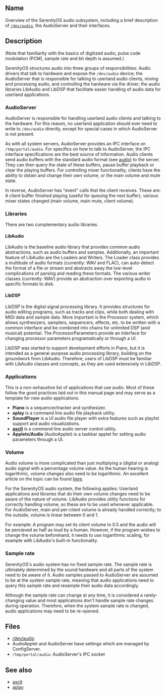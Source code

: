 ## Name

Overview of the SerenityOS audio subsystem, including a brief description of [`/dev/audio`](../man4/audio.md), the AudioServer and their interfaces. 

## Description

(Note that familiarity with the basics of digitized audio, pulse code modulation (PCM), sample rate and bit depth is assumed.)

SerenityOS structures audio into three groups of responsibilities: Audio drivers that talk to hardware and expose the `/dev/audio` device; the AudioServer that is responsible for talking to userland audio clients, mixing and processing audio, and controlling the hardware via the driver; the audio libraries LibAudio and LibDSP that facilitate easier handling of audio data for userland applications.

### AudioServer

AudioServer is responsible for handling userland audio clients and talking to the hardware. For this reason, no userland application should ever need to write to `/dev/audio` directly, except for special cases in which AudioServer is not present.

As with all system servers, AudioServer provides an IPC interface on `/tmp/portal/audio`. For specifics on how to talk to AudioServer, the IPC interface specifications are the best source of information. Audio clients send audio buffers with the standard audio format (see [audio](../man4/audio.md)) to the server. They can then query the state of these buffers, pause buffer playback or clear the playing buffers. For controlling mixer functionality, clients have the ability to obtain and change their own volume, or the main volume and mute state.

In reverse, AudioServer has "event" calls that the client receives. These are: A client buffer finished playing (useful for queuing the next buffer), various mixer states changed (main volume, main mute, client volume).

### Libraries

There are two complementary audio libraries.

#### LibAudio

LibAudio is the baseline audio library that provides common audio abstractions, such as audio buffers and samples. Additionally, an important feature of LibAudio are the Loaders and Writers. The Loader class provides a multitude of audio formats (currently: WAV and FLAC), can auto-detect the format of a file or stream and abstracts away the low-level complications of parsing and reading these formats. The various writer classes (currently: WAV) provide an abstraction over exporting audio in specific formats to disk.

#### LibDSP

LibDSP is the digital signal processing library. It provides structures for audio editing programs, such as tracks and clips, while both dealing with MIDI data and sample data. More important is the Processor system, which allows synthesizers, samplers, sequencers, effects, etc. to be written with a common interface and be combined into chains for unlimited DSP (and musical) potential. The ProcessorParameters provide an interface for changing processor parameters programatically or through a UI.

LibDSP was started to support development efforts in Piano, but it is intended as a general-purpose audio processing library, building on the groundwork from LibAudio. Therefore, users of LibDSP must be familiar with LibAudio classes and concepts, as they are used extensively in LibDSP.

### Applications

This is a non-exhaustive list of applications that use audio. Most of these follow the good practices laid out in this manual page and may serve as a template for new audio applications.

* **Piano** is a sequencer/tracker and synthesizer.
* **aplay** is a command line audio file playback utility.
* **SoundPlayer** is a UI audio file player with extra features such as playlist support and audio visualizations.
* [**asctl**](../man1/asctl.md) is a command line audio server control utility.
* **Applets/Audio** (AudioApplet) is a taskbar applet for setting audio parameters through a UI.

### Volume

Audio volume is more complicated than just multiplying a (digital or analog) audio signal with a percentage volume value. As the human hearing is logarithmic, volume changes also need to be logarithmic. An excellent article on the topic can be found [here](https://www.dr-lex.be/info-stuff/volumecontrols.html).

For the SerenityOS audio system, the following applies: Userland applications and libraries that do their own volume changes need to be aware of the nature of volume. LibAudio provides utility functions for correctly handling volume, so these are to be used whenever applicable. For AudioServer, main and per-client volume is already handled correctly; to the outside, volume is linear between 0 and 1.

For example: A program may set its client volume to 0.5 and the audio will be percieved as half as loud by a human. However, if the program wishes to change the volume beforehand, it needs to use logarithmic scaling, for example with LibAudio's built-in functionality.

### Sample rate

SerenityOS's audio system has no fixed sample rate. The sample rate is ultimately determined by the sound hardware and all parts of the system need to be aware of it. Audio samples passed to AudioServer are assumed to be at the system sample rate, meaning that audio applications need to query this sample rate and resample their audio data accordingly.

Although the sample rate can change at any time, it is considered a rarely-changing value and most applications don't handle sample rate changes during operation. Therefore, when the system sample rate is changed, audio applications may need to be re-opened.

## Files

* [/dev/audio](../man4/audio.md)
* AudioApplet and AudioServer have settings which are managed by ConfigServer.
* `/tmp/portal/audio`: AudioServer's IPC socket

## See also

* [asctl](../man1/asctl.md)
* [aplay](../man1/aplay.md)
